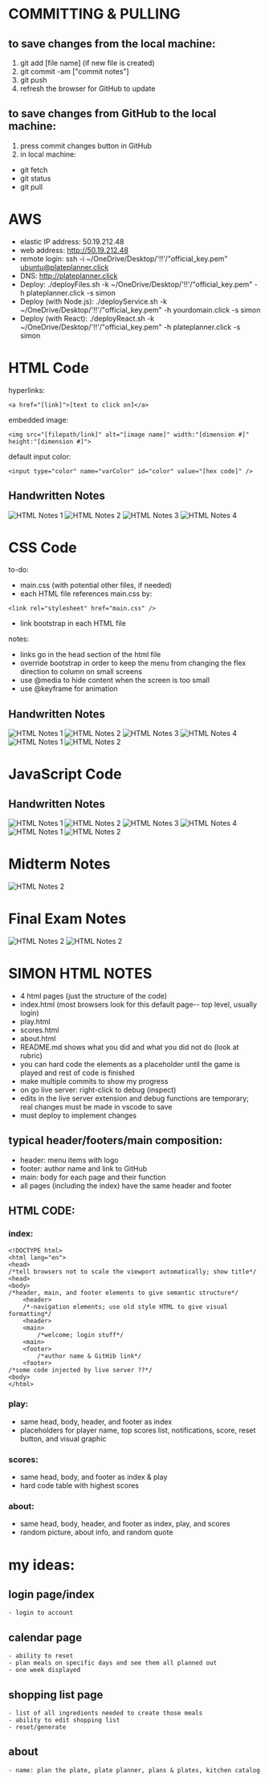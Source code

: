# COMMITTING & PULLING
## to save changes from the local machine:
1. git add [file name] (if new file is created)	
2. git commit -am ["commit notes"]
3. git push
4. refresh the browser for GitHub to update
## to save changes from GitHub to the local machine:
1. press commit changes button in GitHub
2. in local machine:
- git fetch
- git status
- git pull

# AWS
- elastic IP address: 50.19.212.48 
- web address: http://50.19.212.48 
- remote login: ssh -i ~/OneDrive/Desktop/'!!'/"official_key.pem" ubuntu@plateplanner.click
- DNS: http://plateplanner.click
- Deploy: ./deployFiles.sh -k ~/OneDrive/Desktop/'!!'/"official_key.pem" -h plateplanner.click -s simon
- Deploy (with Node.js): ./deployService.sh -k ~/OneDrive/Desktop/'!!'/"official_key.pem" -h yourdomain.click -s simon
- Deploy (with React): ./deployReact.sh -k ~/OneDrive/Desktop/'!!'/"official_key.pem" -h plateplanner.click -s simon

# HTML Code
hyperlinks: 
```
<a href="[link]">[text to click on]</a>
```
embedded image:
```
<img src="[filepath/link]" alt="[image name]" width:"[dimension #]" height:"[dimension #]">
```
default input color:
```
<input type="color" name="varColor" id="color" value="[hex code]" />
```
## Handwritten Notes
![HTML Notes 1](https://github.com/chloekprice/startup/blob/main/images/IMG_7604.jpg?raw=true)
![HTML Notes 2](https://github.com/chloekprice/startup/blob/main/images/IMG_7605.jpg?raw=true)
![HTML Notes 3](https://github.com/chloekprice/startup/blob/main/images/IMG_7606.jpg?raw=true)
![HTML Notes 4](https://github.com/chloekprice/startup/blob/main/images/IMG_7607.jpg?raw=true)


# CSS Code
to-do:
- main.css (with potential other files, if needed)
- each HTML file references main.css by:
```
<link rel="stylesheet" href="main.css" />
```
- link bootstrap in each HTML file

notes:
- links go in the head section of the html file
- override bootstrap in order to keep the menu from changing the flex direction to column on small screens
- use @media to hide content when the screen is too small
- use @keyframe for animation
## Handwritten Notes
![HTML Notes 1](https://github.com/chloekprice/startup/blob/main/images/IMG_7608.jpg?raw=true)
![HTML Notes 2](https://github.com/chloekprice/startup/blob/main/images/IMG_7609.jpg?raw=true)
![HTML Notes 3](https://github.com/chloekprice/startup/blob/main/images/IMG_7610.jpg?raw=true)
![HTML Notes 4](https://github.com/chloekprice/startup/blob/main/images/IMG_7611.jpg?raw=true)
![HTML Notes 1](https://github.com/chloekprice/startup/blob/main/images/IMG_7612.jpg?raw=true)
![HTML Notes 2](https://github.com/chloekprice/startup/blob/main/images/IMG_7613.jpg?raw=true)

# JavaScript Code

## Handwritten Notes
![HTML Notes 1](https://github.com/chloekprice/startup/blob/main/images/IMG-7618.jpg?raw=true)
![HTML Notes 2](https://github.com/chloekprice/startup/blob/main/images/IMG-7619.jpg?raw=true)
![HTML Notes 3](https://github.com/chloekprice/startup/blob/main/images/IMG-7620.jpg?raw=true)
![HTML Notes 4](https://github.com/chloekprice/startup/blob/main/images/IMG-7621.jpg?raw=true)
![HTML Notes 1](https://github.com/chloekprice/startup/blob/main/images/IMG-7622.jpg?raw=true)
![HTML Notes 2](https://github.com/chloekprice/startup/blob/main/images/IMG-7623.jpg?raw=true)

# Midterm Notes
![HTML Notes 2](https://github.com/chloekprice/startup/blob/main/images/midterm_notes.jpg?raw=true)

# Final Exam Notes
![HTML Notes 2](https://github.com/chloekprice/startup/blob/main/images/IMG_8142.jpg?raw=true)
![HTML Notes 2](https://github.com/chloekprice/startup/blob/main/images/IMG_8143.jpg?raw=true)

# SIMON HTML NOTES
- 4 html pages (just the structure of the code)
- index.html (most browsers look for this default page-- top level, usually login)
- play.html
- scores.html
- about.html
- README.md shows what you did and what you did not do (look at rubric)
- you can hard code the elements as a placeholder until the game is played and rest of code is finished
- make multiple commits to show my progress
- on go live server: right-click to debug (inspect)
- edits in the live server extension and debug functions are temporary; real changes must be made in vscode to save
- must deploy to implement changes

## typical header/footers/main composition:
- header: menu items with logo
- footer: author name and link to GitHub
- main: body for each page and their function
- all pages (including the index) have the same header and footer

## HTML CODE:
### index:
```
<!DOCTYPE html>
<html lang="en">
<head>
/*tell browsers not to scale the viewport automatically; show title*/
<head>
<body>
/*header, main, and footer elements to give semantic structure*/
	<header>
	/*-navigation elements; use old style HTML to give visual formatting*/
	<header>
	<main>
		/*welcome; login stuff*/
	<main>
	<footer>
		/*author name & GitHib link*/
	<footer>
/*some code injected by live server ??*/
<body>
</html>
```
### play:
- same head, body, header, and footer as index
- placeholders for player name, top scores list, notifications, score, reset button, and visual graphic
### scores:
- same head, body, and footer as index & play
- hard code table with highest scores
### about:
- same head, body, header, and footer as index, play, and scores
- random picture, about info, and random quote

# my ideas:
## login page/index
	- login to account
## calendar page
	- ability to reset
	- plan meals on specific days and see them all planned out
	- one week displayed
## shopping list page
	- list of all ingredients needed to create those meals
	- ability to edit shopping list
	- reset/generate
## about
	- name: plan the plate, plate planner, plans & plates, kitchen catalog
